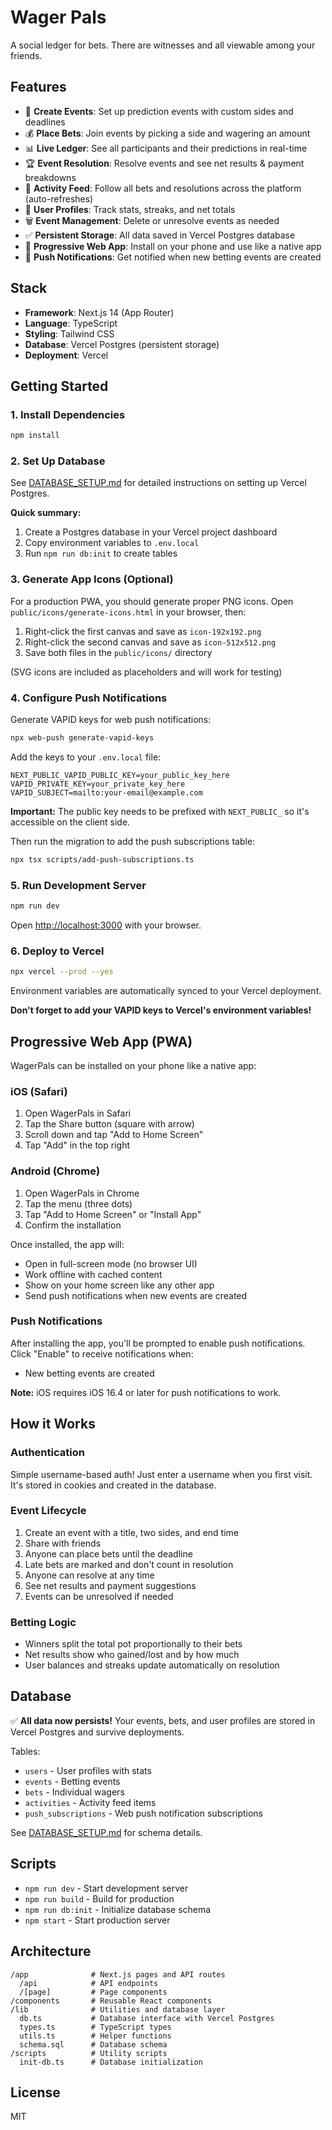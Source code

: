 # Wager Pals

A social ledger for bets. There are witnesses and all viewable among your friends.

## Features

- 🎯 **Create Events**: Set up prediction events with custom sides and deadlines
- 💰 **Place Bets**: Join events by picking a side and wagering an amount
- 📊 **Live Ledger**: See all participants and their predictions in real-time
- 🏆 **Event Resolution**: Resolve events and see net results & payment breakdowns
- 📱 **Activity Feed**: Follow all bets and resolutions across the platform (auto-refreshes)
- 👥 **User Profiles**: Track stats, streaks, and net totals
- 🗑️ **Event Management**: Delete or unresolve events as needed
- ✅ **Persistent Storage**: All data saved in Vercel Postgres database
- 📲 **Progressive Web App**: Install on your phone and use like a native app
- 🔔 **Push Notifications**: Get notified when new betting events are created

## Stack

- **Framework**: Next.js 14 (App Router)
- **Language**: TypeScript
- **Styling**: Tailwind CSS
- **Database**: Vercel Postgres (persistent storage)
- **Deployment**: Vercel

## Getting Started

### 1. Install Dependencies

```bash
npm install
```

### 2. Set Up Database

See [DATABASE_SETUP.md](./DATABASE_SETUP.md) for detailed instructions on setting up Vercel Postgres.

**Quick summary:**
1. Create a Postgres database in your Vercel project dashboard
2. Copy environment variables to `.env.local`
3. Run `npm run db:init` to create tables

### 3. Generate App Icons (Optional)

For a production PWA, you should generate proper PNG icons. Open `public/icons/generate-icons.html` in your browser, then:

1. Right-click the first canvas and save as `icon-192x192.png`
2. Right-click the second canvas and save as `icon-512x512.png`
3. Save both files in the `public/icons/` directory

(SVG icons are included as placeholders and will work for testing)

### 4. Configure Push Notifications

Generate VAPID keys for web push notifications:

```bash
npx web-push generate-vapid-keys
```

Add the keys to your `.env.local` file:

```env
NEXT_PUBLIC_VAPID_PUBLIC_KEY=your_public_key_here
VAPID_PRIVATE_KEY=your_private_key_here
VAPID_SUBJECT=mailto:your-email@example.com
```

**Important:** The public key needs to be prefixed with `NEXT_PUBLIC_` so it's accessible on the client side.

Then run the migration to add the push subscriptions table:

```bash
npx tsx scripts/add-push-subscriptions.ts
```

### 5. Run Development Server

```bash
npm run dev
```

Open [http://localhost:3000](http://localhost:3000) with your browser.

### 6. Deploy to Vercel

```bash
npx vercel --prod --yes
```

Environment variables are automatically synced to your Vercel deployment.

**Don't forget to add your VAPID keys to Vercel's environment variables!**

## Progressive Web App (PWA)

WagerPals can be installed on your phone like a native app:

### iOS (Safari)
1. Open WagerPals in Safari
2. Tap the Share button (square with arrow)
3. Scroll down and tap "Add to Home Screen"
4. Tap "Add" in the top right

### Android (Chrome)
1. Open WagerPals in Chrome
2. Tap the menu (three dots)
3. Tap "Add to Home Screen" or "Install App"
4. Confirm the installation

Once installed, the app will:
- Open in full-screen mode (no browser UI)
- Work offline with cached content
- Show on your home screen like any other app
- Send push notifications when new events are created

### Push Notifications

After installing the app, you'll be prompted to enable push notifications. Click "Enable" to receive notifications when:
- New betting events are created

**Note:** iOS requires iOS 16.4 or later for push notifications to work.

## How it Works

### Authentication
Simple username-based auth! Just enter a username when you first visit. It's stored in cookies and created in the database.

### Event Lifecycle
1. Create an event with a title, two sides, and end time
2. Share with friends
3. Anyone can place bets until the deadline
4. Late bets are marked and don't count in resolution
5. Anyone can resolve at any time
6. See net results and payment suggestions
7. Events can be unresolved if needed

### Betting Logic
- Winners split the total pot proportionally to their bets
- Net results show who gained/lost and by how much
- User balances and streaks update automatically on resolution

## Database

✅ **All data now persists!** Your events, bets, and user profiles are stored in Vercel Postgres and survive deployments.

Tables:
- `users` - User profiles with stats
- `events` - Betting events
- `bets` - Individual wagers
- `activities` - Activity feed items
- `push_subscriptions` - Web push notification subscriptions

See [DATABASE_SETUP.md](./DATABASE_SETUP.md) for schema details.

## Scripts

- `npm run dev` - Start development server
- `npm run build` - Build for production
- `npm run db:init` - Initialize database schema
- `npm start` - Start production server

## Architecture

```
/app              # Next.js pages and API routes
  /api            # API endpoints
  /[page]         # Page components
/components       # Reusable React components
/lib              # Utilities and database layer
  db.ts           # Database interface with Vercel Postgres
  types.ts        # TypeScript types
  utils.ts        # Helper functions
  schema.sql      # Database schema
/scripts          # Utility scripts
  init-db.ts      # Database initialization
```

## License

MIT
